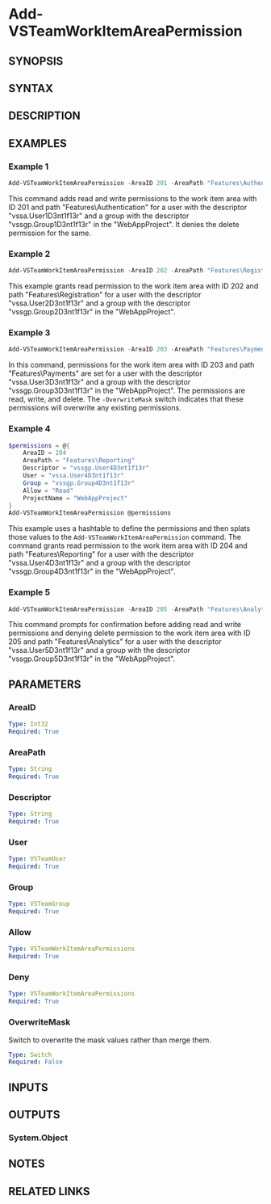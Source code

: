 <!-- #include "./common/header.md" -->

# Add-VSTeamWorkItemAreaPermission

## SYNOPSIS

<!-- #include "./synopsis/Add-VSTeamWorkItemAreaPermission.md" -->

## SYNTAX

## DESCRIPTION

<!-- #include "./synopsis/Add-VSTeamWorkItemAreaPermission.md" -->

## EXAMPLES

### Example 1

```powershell
Add-VSTeamWorkItemAreaPermission -AreaID 201 -AreaPath "Features\Authentication" -Descriptor "vssgp.User1D3nt1f13r" -User "vssa.User1D3nt1f13r" -Group "vssgp.Group1D3nt1f13r" -Allow "Read,Write" -Deny "Delete" -ProjectName "WebAppProject"
```
This command adds read and write permissions to the work item area with ID 201 and path "Features\Authentication" for a user with the descriptor "vssa.User1D3nt1f13r" and a group with the descriptor "vssgp.Group1D3nt1f13r" in the "WebAppProject". It denies the delete permission for the same.

### Example 2

```powershell
Add-VSTeamWorkItemAreaPermission -AreaID 202 -AreaPath "Features\Registration" -Descriptor "vssgp.User2D3nt1f13r" -User "vssa.User2D3nt1f13r" -Group "vssgp.Group2D3nt1f13r" -Allow "Read" -ProjectName "WebAppProject"
```
This example grants read permission to the work item area with ID 202 and path "Features\Registration" for a user with the descriptor "vssa.User2D3nt1f13r" and a group with the descriptor "vssgp.Group2D3nt1f13r" in the "WebAppProject".

### Example 3

```powershell
Add-VSTeamWorkItemAreaPermission -AreaID 203 -AreaPath "Features\Payments" -Descriptor "vssgp.User3D3nt1f13r" -User "vssa.User3D3nt1f13r" -Group "vssgp.Group3D3nt1f13r" -Allow "Read,Write,Delete" -ProjectName "WebAppProject" -OverwriteMask
```
In this command, permissions for the work item area with ID 203 and path "Features\Payments" are set for a user with the descriptor "vssa.User3D3nt1f13r" and a group with the descriptor "vssgp.Group3D3nt1f13r" in the "WebAppProject". The permissions are read, write, and delete. The `-OverwriteMask` switch indicates that these permissions will overwrite any existing permissions.

### Example 4

```powershell
$permissions = @{
    AreaID = 204
    AreaPath = "Features\Reporting"
    Descriptor = "vssgp.User4D3nt1f13r"
    User = "vssa.User4D3nt1f13r"
    Group = "vssgp.Group4D3nt1f13r"
    Allow = "Read"
    ProjectName = "WebAppProject"
}
Add-VSTeamWorkItemAreaPermission @permissions
```
This example uses a hashtable to define the permissions and then splats those values to the `Add-VSTeamWorkItemAreaPermission` command. The command grants read permission to the work item area with ID 204 and path "Features\Reporting" for a user with the descriptor "vssa.User4D3nt1f13r" and a group with the descriptor "vssgp.Group4D3nt1f13r" in the "WebAppProject".

### Example 5

```powershell
Add-VSTeamWorkItemAreaPermission -AreaID 205 -AreaPath "Features\Analytics" -Descriptor "vssgp.User5D3nt1f13r" -User "vssa.User5D3nt1f13r" -Group "vssgp.Group5D3nt1f13r" -Allow "Read,Write" -Deny "Delete" -ProjectName "WebAppProject" -Confirm
```
This command prompts for confirmation before adding read and write permissions and denying delete permission to the work item area with ID 205 and path "Features\Analytics" for a user with the descriptor "vssa.User5D3nt1f13r" and a group with the descriptor "vssgp.Group5D3nt1f13r" in the "WebAppProject".

## PARAMETERS

### AreaID

```yaml
Type: Int32
Required: True
```

### AreaPath

```yaml
Type: String
Required: True
```

### Descriptor

```yaml
Type: String
Required: True
```

### User

```yaml
Type: VSTeamUser
Required: True
```

### Group

```yaml
Type: VSTeamGroup
Required: True
```

### Allow

```yaml
Type: VSTeamWorkItemAreaPermissions
Required: True
```

### Deny

```yaml
Type: VSTeamWorkItemAreaPermissions
Required: True
```

### OverwriteMask

Switch to overwrite the mask values rather than merge them.

```yaml
Type: Switch
Required: False
```

<!-- #include "./params/projectName.md" -->

## INPUTS

## OUTPUTS

### System.Object

## NOTES

<!-- #include "./common/prerequisites.md" -->

## RELATED LINKS
